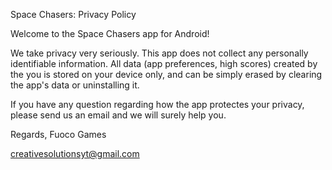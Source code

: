 Space Chasers: Privacy Policy

Welcome to the Space Chasers app for Android!

We take privacy very seriously. This app does not collect any personally identifiable information. All data (app preferences, high scores) created by the you is stored on your device only, and can be simply erased by clearing the app's data or uninstalling it.

If you have any question regarding how the app protectes your privacy, please send us an email and we will surely help you.

Regards, 
Fuoco Games 

creativesolutionsyt@gmail.com
